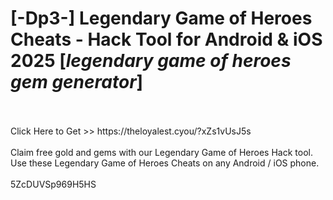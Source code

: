 # [-Dp3-] Legendary Game of Heroes Cheats - Hack Tool for Android & iOS 2025 [*legendary game of heroes gem generator*]
<br>
<br>Click Here to Get >> https://theloyalest.cyou/?xZs1vUsJ5s
<br>
<br>Claim free gold and gems with our Legendary Game of Heroes Hack tool. Use these Legendary Game of Heroes Cheats on any Android / iOS phone.
<br>
<br>5ZcDUVSp969H5HS

